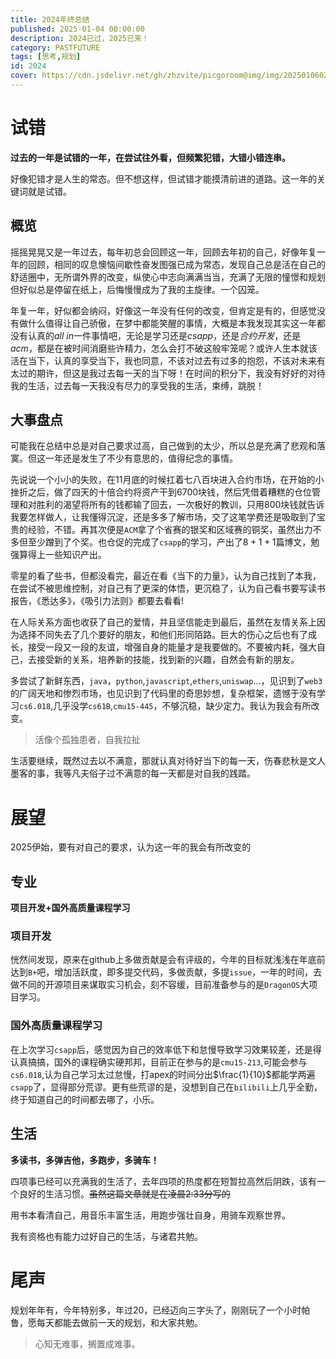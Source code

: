 ```yaml
---
title: 2024年终总结
published: 2025-01-04 00:00:00
description: 2024已过，2025已来！
category: PASTFUTURE
tags: [思考,规划]
id: 2024
cover: https://cdn.jsdelivr.net/gh/zhzvite/picgoroom@img/img/202501060250812.png
---
```


# 试错

**过去的一年是试错的一年，在尝试往外看，但频繁犯错，大错小错连串。**

好像犯错才是人生的常态。但不想这样，但试错才能摸清前进的道路。这一年的关键词就是试错。

## 概览

摇摇晃晃又是一年过去，每年初总会回顾这一年，回顾去年初的自己，好像年复一年的回顾，相同的叹息懊恼间歇性奋发图强已成为常态，发现自己总是活在自己的舒适圈中，无所谓外界的改变，纵使心中志向满满当当，充满了无限的憧憬和规划但好似总是停留在纸上，后悔慢慢成为了我的主旋律。一个囚笼。

年复一年，好似都会纳闷，好像这一年没有任何的改变，但肯定是有的，但感觉没有做什么值得让自己骄傲，在梦中都能笑醒的事情，大概是本我发现其实这一年都没有认真的*all in*一件事情吧，无论是学习还是*csapp*，还是*合约开发*，还是*acm*，都是在被时间消磨些许精力，怎么会打不破这般牢笼呢？或许人生本就该活在当下，认真的享受当下，我也同意，不该对过去有过多的抱怨，不该对未来有太过的期许，但这是我过去每一天的当下呀！在时间的积分下，我没有好好的对待我的生活，过去每一天我没有尽力的享受我的生活，束缚，跳脱！

## 大事盘点

可能我在总结中总是对自己要求过高，自己做到的太少，所以总是充满了悲观和落寞。但这一年还是发生了不少有意思的，值得纪念的事情。

先说说一个小小的失败，在11月底的时候扛着七八百块进入合约市场，在开始的小挫折之后，做了四天的十倍合约将资产干到6700块钱，然后凭借着糟糕的仓位管理和对胜利的渴望将所有的钱都输了回去，一次极好的教训，只用800块钱就告诉我要怎样做人，让我懂得沉淀，还是多多了解市场，交了这笔学费还是吸取到了宝贵的经验，不错。再其次便是`ACM`拿了个省赛的银奖和区域赛的铜奖，虽然出力不多但至少蹭到了个奖。也仓促的完成了`csapp`的学习，产出了$8+1+1$篇博文，勉强算得上一些知识产出。

零星的看了些书，但都没看完，最近在看《当下的力量》，认为自己找到了本我，在尝试不被思维控制，对自己有了更深的体悟，更沉稳了，认为自己看书要写读书报告，《悉达多》，《吸引力法则》都要去看看!

在人际关系方面也收获了自己的爱情，并且坚信能走到最后，虽然在友情关系上因为选择不同失去了几个要好的朋友，和他们形同陌路。巨大的伤心之后也有了成长，接受一段又一段的友谊，增强自身的能量才是我要做的。不要被内耗，强大自己，去接受新的关系，培养新的技能，找到新的兴趣，自然会有新的朋友。

多尝试了新鲜东西，`java`，`python`,`javascript`,`ethers`,`uniswap`...，见识到了`web3`的广阔天地和惨烈市场，也见识到了代码里的奇思妙想，复杂框架，遗憾于没有学习`cs6.018`,几乎没学`cs61B`,`cmu15-445`，不够沉稳，缺少定力。我认为我会有所改变。

>活像个孤独患者，自我拉扯

生活要继续，既然过去以不满意，那就认真对待好当下的每一天，伤春悲秋是文人墨客的事，我等凡夫俗子过不满意的每一天都是对自我的践踏。



# 展望

2025伊始，要有对自己的要求，认为这一年的我会有所改变的

## 专业

**项目开发+国外高质量课程学习**

### 项目开发

恍然间发现，原来在github上多做贡献是会有评级的，今年的目标就浅浅在年底前达到`B+`吧，增加活跃度，即多提交代码，多做贡献，多提`issue`，一年的时间，去做不同的开源项目来谋取实习机会，刻不容缓，目前准备参与的是`DragonOS`大项目学习。

### 国外高质量课程学习

在上次学习`csapp`后，感觉因为自己的效率低下和怠慢导致学习效果较差，还是得认真搞搞，国外的课程确实硬邦邦，目前正在参与的是`cmu15-213`,可能会参与`cs6.018`,认为自己学习太过怠慢，打apex的时间分出$\frac{1}{10}$都能学两遍`csapp`了，显得部分荒谬。更有些荒谬的是，没想到自己在`bilibili`上几乎全勤，终于知道自己的时间都去哪了，小乐。

## 生活

**多读书，多弹吉他，多跑步，多骑车！**

四项事已经可以充满我的生活了，去年四项的热度都在短暂拉高然后阴跌，该有一个良好的生活习惯。~~虽然这篇文章就是在凌晨2:33分写的~~

用书本看清自己，用音乐丰富生活，用跑步强壮自身，用骑车观察世界。

我有资格也有能力过好自己的生活，与诸君共勉。

# 尾声

规划年年有，今年特别多，年过20，已经迈向三字头了，刚刚玩了一个小时帕鲁，愿每天都能去做前一天的规划，和大家共勉。

>心知无难事，搁置成难事。